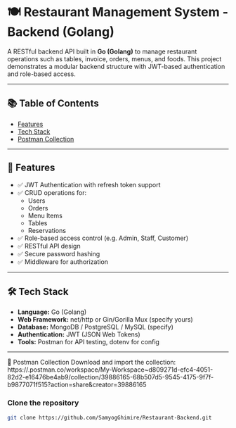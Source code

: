 # 🍽️ Restaurant Management System - Backend (Golang)

A RESTful backend API built in **Go (Golang)** to manage restaurant operations such as tables, invoice, orders, menus, and foods. This project demonstrates a modular backend structure with JWT-based authentication and role-based access.

---

## 📚 Table of Contents

- [Features](#-features)
- [Tech Stack](#-tech-stack)
- [Postman Collection](#-postman-collection)
---

## 🚀 Features

- ✅ JWT Authentication with refresh token support
- ✅ CRUD operations for:
  - Users
  - Orders
  - Menu Items
  - Tables
  - Reservations
- ✅ Role-based access control (e.g. Admin, Staff, Customer)
- ✅ RESTful API design
- ✅ Secure password hashing
- ✅ Middleware for authorization

---

## 🛠️ Tech Stack

- **Language:** Go (Golang)
- **Web Framework:** net/http or Gin/Gorilla Mux (specify yours)
- **Database:** MongoDB / PostgreSQL / MySQL (specify)
- **Authentication:** JWT (JSON Web Tokens)
- **Tools:** Postman for API testing, dotenv for config

---

🔁 Postman Collection
Download and import the collection:
https://.postman.co/workspace/My-Workspace~d809271d-efc4-4051-82d2-e16476be4ab9/collection/39886165-68b507d5-9545-4175-9f7f-b9877071f515?action=share&creator=39886165

### Clone the repository

```bash
git clone https://github.com/SamyogGhimire/Restaurant-Backend.git



